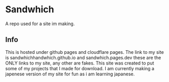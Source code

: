 # Sandwhich
A repo used for a site im making.

## Info
This is hosted under github pages and cloudflare pages. The link to my site is sandwhichhandwhich.github.io and sandwhich.pages.dev these are the ONLY links to my site, any other are fakes. This site was created to put some of my projects that I made for download. I am currently making a japenese version of my site for fun as i am learning japanese.